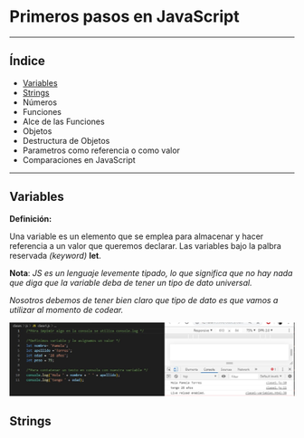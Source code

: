 # Primeros pasos en JavaScript
--------------------------------

## Índice


- [Variables](#variables)
- [Strings](#strings)
- Números
- Funciones
- Alce de las Funciones
- Objetos
- Destructura de Objetos
- Parametros como referencia o como valor
- Comparaciones en JavaScript

******

## Variables

**Definición:** 

Una variable es un elemento que se emplea para almacenar y hacer referencia a un valor que queremos declarar. Las variables bajo la palbra reservada *(keyword)*  **let**.

**Nota**: *JS es un lenguaje levemente tipado, lo que significa que no hay nada que diga que la variable deba de tener un tipo de dato universal.*

*Nosotros debemos de tener bien claro que tipo de dato es que vamos a utilizar al momento de codear.*

![Ejemplo de código](src\img\clase1.jpg)

## Strings